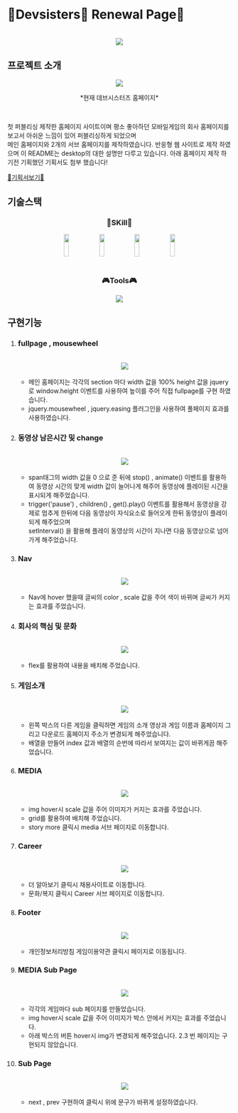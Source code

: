 # 🍪Devsisters🍪 Renewal Page📄
<br>
<div align="center">
  <img src="https://user-images.githubusercontent.com/108567709/223645296-d9961b7b-56ed-4003-93c2-5dd562fe4f9f.jpg">
</div>

## 프로젝트 소개
<div align="center">
  <img src="https://user-images.githubusercontent.com/108567709/223633899-452fba74-202c-4f78-85a7-08511ac19476.jpg">
  <p>*현재 데브시스터즈 홈페이지*</p>
</div>
<br>
<p>
  첫 퍼블리싱 제작한 홈페이지 사이트이며 평소 좋아하던 모바일게임의 회사 홈페이지를 보고서 아쉬운 느낌이 있어 퍼블리싱하게 되었으며<br>메인 홈페이지와 2개의 서브 홈페이지를 제작하였습니다. 반응형 웹 사이트로 제작 하였으며 이 README는 desktop의 대한 설명만 다루고 있습니다. 아래 홈페이지 제작 하기전 기획했던 기획서도 첨부 했습니다!
</p>

[📜기획서보기📜](https://drive.google.com/file/d/1Qip4qA_4QaBrdTgyxuTrNTZ7RfabIGZo/view?usp=share_link)

## 기술스택
<div align="center">
  <h3>📝SKill📖</h3>
  <img src="https://img.shields.io/badge/HTML5-E34F26?style=flat-square&logo=HTML5&logoColor=white" width="15%" height="50" />
  <img src="https://img.shields.io/badge/CSS3-1572B6?style=flat-square&logo=CSS3&logoColor=white" width="15%" height="50" />
  <img src="https://img.shields.io/badge/Javascript-F7DF1E?style=flat-square&logo=Javascript&logoColor=white" width="15%" height="50" />
  <img src="https://img.shields.io/badge/jQuery-0769AD?style=flat-square&logo=jQuery&logoColor=white" width="15%" height="50" />
</div>
<br>
<div align="center">
  <h3 align="center">🎮Tools🎮</h3>
  <img src="https://img.shields.io/badge/Visual%20Studio%20Code-007ACC?style=flat-square&logo=Visual%20Studio%20Code&logoColor=white" />
</div>

## 구현기능

<ol>
  <li>
    <h3>fullpage , mousewheel</h3>
    <br>
    <div align="center">
      <img src="https://user-images.githubusercontent.com/108567709/223633910-8ceb31e0-ba6b-41c6-bd03-a94bbbdccd2a.jpg">
    </div>
    <br>
    <ul>
      <li>  메인 홈페이지는 각각의 section 마다 width 값을 100% height 값을 jquery로 window.height 이벤트를 사용하여 높이를 주어 직접 fullpage를 구현 하였습니다.</li>
      <li>  jquery.mousewheel , jquery.easing 플러그인을 사용하여 풀페이지 효과를 사용하였습니다.</li>
    </ul>
  </li>
  <li>
    <h3>동영상 남은시간 및 change</h3>
    <br>
    <div align="center">
      <img src="https://user-images.githubusercontent.com/108567709/223633912-24f10f23-1019-4b9e-8e18-59ad742a208a.jpg">
    </div>
    <br>
    <ul>
      <li>  span태그의 width 값을 0 으로 준 뒤에 stop() , animate() 이벤트를 활용하여 동영상 시간의 맞게 width 값이 늘어나게 해주어 동영상에 플레이된 시간을 표시되게 해주었습니다.</li>
      <li>  trigger('pause') , children() , get().play() 이벤트를 활용해서 동영상을 강제로 멈추게 한뒤에 다음 동영상이 자식요소로 들어오게 한뒤 동영상이 플레이되게 해주었으며<br> setInterval() 을 활용해 플레이 동영상의 시간이 지나면 다음 동영상으로 넘어가게 해주었습니다.</li>
    </ul>
  </li>
  <li>
    <h3>Nav</h3>
    <br>
    <div align="center">
      <img src="https://user-images.githubusercontent.com/108567709/223633917-65579e3c-4540-4d02-97ce-50b28640352e.jpg">
    </div>
    <br>
    <ul>
      <li>  Nav에 hover 했을때 글씨의 color , scale 값을 주어 색이 바뀌며 글씨가 커지는 효과를 주었습니다.</li>
    </ul>
  </li>
  <li>
    <h3>회사의 핵심 및 문화</h3>
    <br>
    <div align="center">
      <img src="https://user-images.githubusercontent.com/108567709/223633919-ccf7ee56-09b5-4e70-adf3-95fb739af635.jpg">
    </div>
    <br>
    <ul>
      <li>flex를 활용하여 내용을 배치해 주었습니다.</li>
    </ul>
  </li>
  <li>
    <h3>게임소개</h3>
    <br>
    <div align="center">
      <img src="https://user-images.githubusercontent.com/108567709/223633923-99895627-c517-4ec8-98e1-0ff9dd292a49.jpg">
    </div>
    <br>
    <ul>
      <li>  왼쪽 박스의 다른 게임을 클릭하면 게임의 소개 영상과 게임 이름과 홈페이지 그리고 다운로드 홈페이지 주소가 변경되게 해주었습니다.</li>
      <li>  배열을 만들어 index 값과 배열의 순번에 따라서 보여지는 값이 바뀌게끔 해주었습니다.</li>
    </ul>
  </li>
  <li>
    <h3>MEDIA</h3>
    <br>
    <div align="center">
      <img src="https://user-images.githubusercontent.com/108567709/223633924-0f2c6fb3-c157-4a19-adfc-954d8eeb56e7.jpg">
    </div>
    <br>
    <ul>
      <li>  img hover시 scale 값을 주어 이미지가 커지는 효과를 주었습니다.</li>
      <li>  grid를 활용하여 배치해 주었습니다.</li>
      <li>  story more 클릭시 media 서브 페이지로 이동합니다.</li>
    </ul>
  </li>
  <li>
    <h3>Career</h3>
    <br>
    <div align="center">
      <img src="https://user-images.githubusercontent.com/108567709/223633925-e8734096-7054-4b63-bcec-39e7d69e7aa5.jpg">
    </div>
    <br>
    <ul>
      <li>  더 알아보기 클릭시 채용사이트로 이동합니다.</li>
      <li>  문화/복지 클릭시 Career 서브 페이지로 이동합니다.</li>
    </ul>
  </li>
  <li>
    <h3>Footer</h3>
    <br>
    <div align="center">
      <img src="https://user-images.githubusercontent.com/108567709/223633928-e2cc2758-3aed-4e05-9eee-d39ebfd572b6.jpg">
    </div>
    <br>
    <ul>
      <li>  개인정보처리방침 게임이용약관 클릭시 페이지로 이동됩니다.</li>
    </ul>
  </li>
  <li>
    <h3>MEDIA Sub Page</h3>
    <br>
    <div align="center">
      <img src="https://user-images.githubusercontent.com/108567709/223633929-9abe92e2-31e3-4b22-a325-c1c093e7b255.jpg">
    </div>
    <br>
    <ul>
      <li>  각각의 게임마다 sub 페이지를 만들었습니다.</li>
      <li>  img hover시 scale 값을 주어 이미지가 박스 안에서 커지는 효과를 주었습니다.</li>
      <li>  아래 박스의 버튼 hover시 img가 변경되게 해주었습니다. 2.3 번 페이지는 구현되지 않았습니다.</li>
    </ul>
  </li>
  <li>
    <h3> Sub Page</h3>
    <br>
    <div align="center">
      <img src="https://user-images.githubusercontent.com/108567709/223633931-485148aa-b510-4484-a7a8-4ead869adfc3.jpg">
    </div>
    <br>
    <ul>
      <li>  next , prev 구현하여 클릭시 위에 문구가 바뀌게 설정하였습니다.</li>
    </ul>
  </li>
 </ol>
